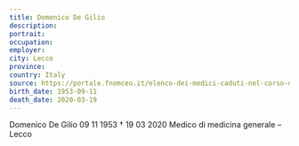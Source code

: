```yaml
---
title: Domenico De Gilio
description: 
portrait: 
occupation: 
employer: 
city: Lecco
province: 
country: Italy 
source: https://portale.fnomceo.it/elenco-dei-medici-caduti-nel-corso-dellepidemia-di-covid-19/
birth_date: 1953-09-11
death_date: 2020-03-19
---
```


Domenico De Gilio 09 11 1953 † 19 03 2020
Medico di medicina generale – Lecco